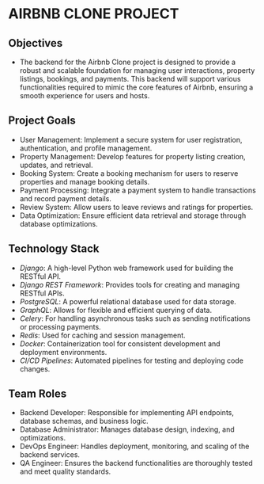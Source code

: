 # AIRBNB CLONE PROJECT


## Objectives
- The backend for the Airbnb Clone project is designed to provide a robust and scalable foundation for managing user interactions, property listings, bookings, and payments. This backend will support various functionalities required to mimic the core features of Airbnb, ensuring a smooth experience for users and hosts.

## Project Goals
- User Management: Implement a secure system for user registration, authentication, and profile management.
- Property Management: Develop features for property listing creation, updates, and retrieval.
- Booking System: Create a booking mechanism for users to reserve properties and manage booking details.
- Payment Processing: Integrate a payment system to handle transactions and record payment details.
- Review System: Allow users to leave reviews and ratings for properties.
- Data Optimization: Ensure efficient data retrieval and storage through database optimizations.


## Technology Stack
- *Django*: A high-level Python web framework used for building the RESTful API.
- *Django REST Framework*: Provides tools for creating and managing RESTful APIs.
- *PostgreSQL*: A powerful relational database used for data storage.
- *GraphQL*: Allows for flexible and efficient querying of data.
- *Celery*: For handling asynchronous tasks such as sending notifications or processing payments.
- *Redis*: Used for caching and session management.
- *Docker*: Containerization tool for consistent development and deployment environments.
- *CI/CD Pipelines*: Automated pipelines for testing and deploying code changes.

## Team Roles

 * Backend Developer: Responsible for implementing API endpoints, database schemas, and business logic.
* Database Administrator: Manages database design, indexing, and optimizations.
* DevOps Engineer: Handles deployment, monitoring, and scaling of the backend services.
* QA Engineer: Ensures the backend functionalities are thoroughly tested and meet quality standards.